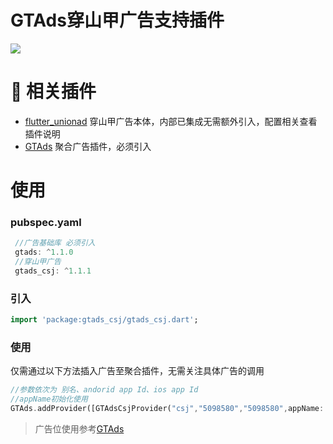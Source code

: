 # GTAds穿山甲广告支持插件
<p>
<a href="https://pub.flutter-io.cn/packages/gtads_csj"><img src=https://img.shields.io/badge/gtads_csj-v1.1.1-success></a>
</p>

# 📢 相关插件

- [flutter_unionad](https://github.com/gstory0404/flutter_unionad) 穿山甲广告本体，内部已集成无需额外引入，配置相关查看插件说明
- [GTAds](https://github.com/gstory0404/GTAds) 聚合广告插件，必须引入

# 使用

### pubspec.yaml
```dart
 //广告基础库 必须引入
 gtads: ^1.1.0
 //穿山甲广告
 gtads_csj: ^1.1.1
```

### 引入
```dart
import 'package:gtads_csj/gtads_csj.dart';
```

### 使用
仅需通过以下方法插入广告至聚合插件，无需关注具体广告的调用
```dart
//参数依次为 别名、andorid app Id、ios app Id
//appName初始化使用
GTAds.addProvider([GTAdsCsjProvider("csj","5098580","5098580",appName: "unionad")]);
```

> 广告位使用参考[GTAds](https://github.com/gstory0404/GTAds/tree/master/gtads)